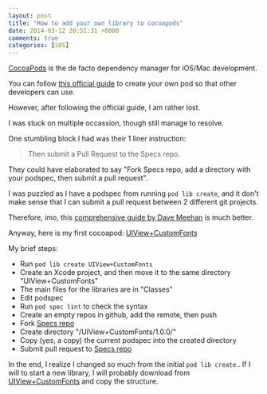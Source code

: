 ```yaml
---
layout: post
title: "How to add your own library to cocoapods"
date: 2014-03-12 20:51:31 +0800
comments: true
categories: [iOS]
---
```


[CocoaPods](http://cocoapods.org) is the de facto dependency manager for iOS/Mac development.

You can follow [this official guide](http://guides.cocoapods.org/making/making-a-cocoapod.html) to create your own pod so that other developers can use.

However, after following the official guide, I am rather lost.

<!-- more -->

I was stuck on multiple occassion, though still manage to resolve.

One stumbling block I had was their 1 liner instruction:

> Then submit a Pull Request to the Specs repo.

They could have elaborated to say "Fork Specs repo, add a directory with your podspec, then submit a pull request".

I was puzzled as I have a podspec from running `pod lib create`, and it don't make sense that I can submit a pull request between 2 different git projects.

Therefore, imo, this [comprehensive guide by Dave Meehan](http://davemeehan.com/technology/objective-c/cocoapods-creating-and-sharing-your-first-objective-c-open-source-project) is much better.

Anyway, here is my first cocoapod: [UIView+CustomFonts](https://github.com/samwize/UIView-CustomFonts)

My brief steps:

- Run `pod lib create UIView+CustomFonts`
- Create an Xcode project, and then move it to the same directory "UIView+CustomFonts"
- The main files for the libraries are in "Classes"
- Edit podspec
- Run `pod spec lint` to check the syntax
- Create an empty repos in github, add the remote, then push
- Fork [Specs repo](https://github.com/CocoaPods/Specs)
- Create directory "/UIView+CustomFonts/1.0.0/"
- Copy (yes, a copy) the current podspec into the created directory
- Submit pull request to [Specs repo](https://github.com/CocoaPods/Specs)

In the end, I realize I changed so much from the initial `pod lib create`.. If I will to start a new library, I will probably download from [UIView+CustomFonts](https://github.com/samwize/UIView-CustomFonts) and copy the structure.
